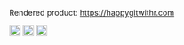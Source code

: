 Rendered product: <https://happygitwithr.com>

<a alt = "TravisCI Build Status" href="https://travis-ci.org/jennybc/happy-git-with-r"><img src="https://travis-ci.org/jennybc/happy-git-with-r.svg?branch=master" height = 20 /></a>
<a alt = "Netlify Delopyments" href="https://app.netlify.com/sites/happygitwithr/deploys"><img src="https://www.netlify.com/img/global/badges/netlify-color-accent.svg" height = 20 /></a>
<a rel="license" href="http://creativecommons.org/licenses/by-nc/4.0/"><img alt="Creative Commons License" style="border-width:0" src="https://i.creativecommons.org/l/by-nc/4.0/88x31.png" height = 20 /></a>
